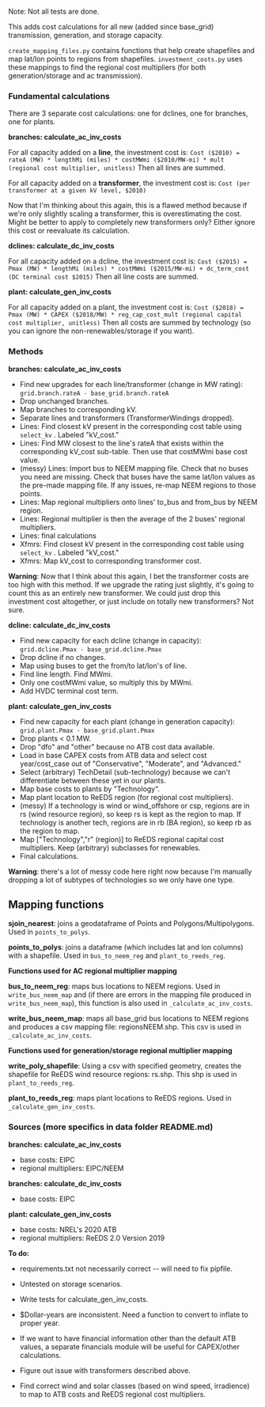 Note: Not all tests are done. 

This adds cost calculations for all new (added since base_grid) transmission, generation, and storage capacity.

`create_mapping_files.py` contains functions that help create shapefiles and map lat/lon points to regions from shapefiles. 
`investment_costs.py` uses these mappings to find the regional cost multipliers (for both generation/storage and ac transmission).

### Fundamental calculations
There are 3 separate cost calculations: one for dclines, one for branches, one for plants.


**branches: calculate_ac_inv_costs**

For all capacity added on a **line**, the investment cost is:
`Cost ($2010) = rateA (MW) * lengthMi (miles) * costMWmi ($2010/MW-mi) * mult (regional cost multiplier, unitless)`
Then all lines are summed.

For all capacity added on a **transformer**, the investment cost is:
`Cost (per transformer at a given kV level, $2010)`

Now that I'm thinking about this again, this is a flawed method because if we're only slightly scaling a transformer, this is overestimating the cost. Might be better to apply to completely new transformers only? Either ignore this cost or reevaluate its calculation.



**dclines: calculate_dc_inv_costs**

For all capacity added on a dcline, the investment cost is:
`Cost ($2015) = Pmax (MW) * lengthMi (miles) * costMWmi ($2015/MW-mi) + dc_term_cost (DC terminal cost $2015)`
Then all line costs are summed.

**plant: calculate_gen_inv_costs**

For all capacity added on a plant, the investment cost is:
`Cost ($2018) = Pmax (MW) * CAPEX ($2018/MW) * reg_cap_cost_mult (regional capital cost multiplier, unitless)`
Then all costs are summed by technology (so you can ignore the non-renewables/storage if you want).



### Methods



**branches: calculate_ac_inv_costs**

- Find new upgrades for each line/transformer (change in MW rating): `grid.branch.rateA - base_grid.branch.rateA`
- Drop unchanged branches.
- Map branches to corresponding kV.
- Separate lines and transformers (TransformerWindings dropped).
- Lines: Find closest kV present in the corresponding cost table using `select_kv` . Labeled "kV_cost." 
- Lines: Find MW closest to the line's rateA that exists within the corresponding kV_cost sub-table. Then use that costMWmi base cost value.
- (messy) Lines: Import bus to NEEM mapping file. Check that no buses you need are missing. Check that buses have the same lat/lon values as the pre-made mapping file. If any issues, re-map NEEM regions to those points.
- Lines: Map regional multipliers onto lines' to_bus and from_bus by NEEM region.
- Lines: Regional multiplier is then the average of the 2 buses' regional multipliers.
- Lines: final calculations
- Xfmrs: Find closest kV present in the corresponding cost table using `select_kv` . Labeled "kV_cost." 
- Xfmrs: Map kV_cost to corresponding transformer cost.

**Warning**: Now that I think about this again, I bet the transformer costs are too high with this method. If we upgrade the rating just slightly, it's going to count this as an entirely new transformer. We could just drop this investment cost altogether, or just include on totally new transformers? Not sure.

**dcline: calculate_dc_inv_costs**

- Find new capacity for each dcline (change in capacity): `grid.dcline.Pmax - base_grid.dcline.Pmax`
- Drop dcline if no changes.
- Map using buses to get the from/to lat/lon's of line.
- Find line length. Find MWmi.
- Only one costMWmi value, so multiply this by MWmi.
- Add HVDC terminal cost term.

**plant: calculate_gen_inv_costs**

- Find new capacity for each plant (change in generation capacity): `grid.plant.Pmax - base_grid.plant.Pmax`
- Drop plants < 0.1 MW.
- Drop "dfo" and "other" because no ATB cost data available.
- Load in base CAPEX costs from ATB data and select cost year/cost_case out of "Conservative", "Moderate", and "Advanced."
- Select (arbitrary) TechDetail (sub-technology) because we can't differentiate between these yet in our plants.
- Map base costs to plants by "Technology".
- Map plant location to ReEDS region (for regional cost multipliers).
- (messy) If a technology is wind or wind_offshore or csp, regions are in rs (wind resource region), so keep rs is kept as the region to map. If technology is another tech, regions are in rb (BA region), so keep rb as the region to map.
- Map ["Technology","r" (region)] to ReEDS regional capital cost multipliers. Keep (arbitrary) subclasses for renewables.
- Final calculations.

**Warning**: there's a lot of messy code here right now because I'm manually dropping a lot of subtypes of technologies so we only have one type.

## Mapping functions

**sjoin_nearest**: joins a geodataframe of Points and Polygons/Multipolygons. Used in `points_to_polys`.

**points_to_polys**: joins a dataframe (which includes lat and lon columns) with a shapefile. Used in `bus_to_neem_reg` and `plant_to_reeds_reg`.



**Functions used for AC regional multiplier mapping**

**bus_to_neem_reg**: maps bus locations to NEEM regions. Used in `write_bus_neem_map` and (if there are errors in the mapping file produced in `write_bus_neem_map`), this function is also used in `_calculate_ac_inv_costs`.

**write_bus_neem_map**: maps all base_grid bus locations to NEEM regions and produces a csv mapping file: regionsNEEM.shp. This csv is used in `_calculate_ac_inv_costs`.



**Functions used for generation/storage regional multiplier mapping**

**write_poly_shapefile**: Using a csv with specified geometry, creates the shapefile for ReEDS wind resource regions: rs.shp. This shp is used in `plant_to_reeds_reg`.

**plant_to_reeds_reg**: maps plant locations to ReEDS regions. Used in `_calculate_gen_inv_costs`.


### Sources (more specifics in data folder README.md)

**branches: calculate_ac_inv_costs**

- base costs: EIPC
- regional multipliers: EIPC/NEEM

**branches: calculate_dc_inv_costs**

- base costs: EIPC

**plant: calculate_gen_inv_costs**

- base costs: NREL's 2020 ATB
- regional multipliers: ReEDS 2.0 Version 2019

**To do:**

- requirements.txt not necessarily correct -- will need to fix pipfile.

- Untested on storage scenarios.

- Write tests for calculate_gen_inv_costs.

- $Dollar-years are inconsistent. Need a function to convert to inflate to proper year.

- If we want to have financial information other than the default ATB values, a separate financials module will be useful for CAPEX/other calculations.

- Figure out issue with transformers described above.

- Find correct wind and solar classes (based on wind speed, irradience) to map to ATB costs and ReEDS regional cost multipliers.